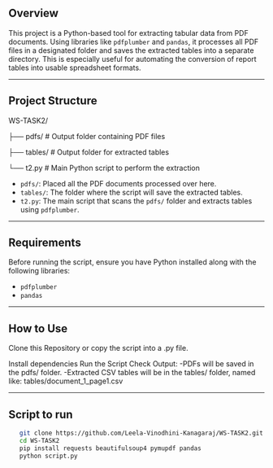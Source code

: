 ##  Overview

This project is a Python-based tool for extracting tabular data from PDF documents. Using libraries like `pdfplumber` and `pandas`, it processes all PDF files in a designated folder and saves the extracted tables into a separate directory. This is especially useful for automating the conversion of report tables into usable spreadsheet formats.

---

##  Project Structure
WS-TASK2/

├── pdfs/ # Output folder containing PDF files

├── tables/ # Output folder for extracted tables

└── t2.py # Main Python script to perform the extraction
- `pdfs/`: Placed all the PDF documents processed over here.
- `tables/`: The folder where the script will save the extracted tables.
- `t2.py`: The main script that scans the `pdfs/` folder and extracts tables using `pdfplumber`.

---

##  Requirements

Before running the script, ensure you have Python installed along with the following libraries:

- `pdfplumber`
- `pandas`

---
##  How to Use

Clone this Repository or copy the script into a .py file.

Install dependencies
Run the Script
Check Output:
 -PDFs will be saved in the pdfs/ folder.
 -Extracted CSV tables will be in the tables/ folder, named like:
      tables/document_1_page1.csv

---

## Script to run

```bash
   git clone https://github.com/Leela-Vinodhini-Kanagaraj/WS-TASK2.git
   cd WS-TASK2
   pip install requests beautifulsoup4 pymupdf pandas
   python script.py
